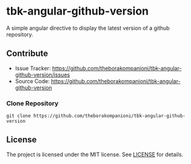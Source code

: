 
tbk-angular-github-version
=================

A simple angular directive to display the latest version of a github repository.

Contribute
------------

- Issue Tracker: https://github.com/theborakompanioni/tbk-angular-github-version/issues
- Source Code: https://github.com/theborakompanioni/tbk-angular-github-version

### Clone Repository
`git clone https://github.com/theborakompanioni/tbk-angular-github-version`


License
-------

The project is licensed under the MIT license. See
[LICENSE](https://github.com/theborakompanioni/tbk-angular-github-version/blob/master/LICENSE) for details.
